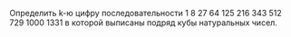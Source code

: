 Определить k-ю цифру последовательности
1 8 27 64 125 216 343 512 729 1000 1331
в которой выписаны подряд кубы натуральных чисел.
